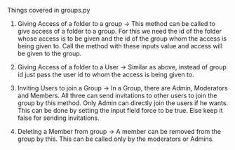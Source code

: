 Things covered in groups.py

1.  Giving Access of a folder to a group -\> This method can be called
    to give access of a folder to a group. For this we need the id of
    the folder whose access is to be given and the id of the group whom
    the access is being given to. Call the method with these inputs
    value and access will be given to the group.

2.  Giving Access of a folder to a User -\> Similar as above, instead of
    group id just pass the user id to whom the access is being given to.

3.  Inviting Users to join a Group -\> In a Group, there are Admin,
    Moderators and Members. All three can send invitations to other
    users to join the group by this method. Only Admin can directly join
    the users if he wants. This can be done by setting the input field
    force to be true. Else keep it false for sending invitations.

4.  Deleting a Member from group -\> A member can be removed from the
    group by this. This can be called only by the moderators or Admins.


